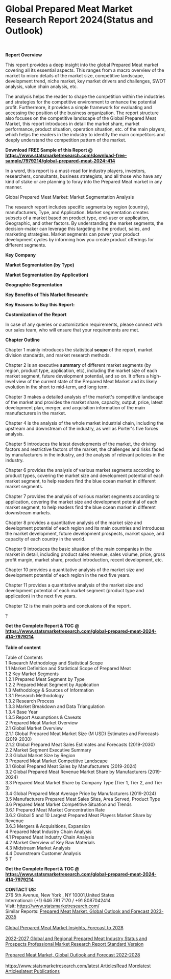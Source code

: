 <h1>Global Prepared Meat Market Research Report 2024(Status and Outlook)</h1><br/><p><strong>Report Overview</strong></p><p>This report provides a deep insight into the global Prepared Meat market covering all its essential aspects. This ranges from a macro overview of the market to micro details of the market size, competitive landscape, development trend, niche market, key market drivers and challenges, SWOT analysis, value chain analysis, etc.</p><p>The analysis helps the reader to shape the competition within the industries and strategies for the competitive environment to enhance the potential profit. Furthermore, it provides a simple framework for evaluating and accessing the position of the business organization. The report structure also focuses on the competitive landscape of the Global Prepared Meat Market, this report introduces in detail the market share, market performance, product situation, operation situation, etc. of the main players, which helps the readers in the industry to identify the main competitors and deeply understand the competition pattern of the market.</p><p><strong>Download FREE Sample of this Report @ <a href="https://www.statsmarketresearch.com/download-free-sample/7979214/global-prepared-meat-2024-414">https://www.statsmarketresearch.com/download-free-sample/7979214/global-prepared-meat-2024-414</a></strong></p><p>In a word, this report is a must-read for industry players, investors, researchers, consultants, business strategists, and all those who have any kind of stake or are planning to foray into the Prepared Meat market in any manner.</p><p>Global Prepared Meat Market: Market Segmentation Analysis</p><p>The research report includes specific segments by region (country), manufacturers, Type, and Application. Market segmentation creates subsets of a market based on product type, end-user or application, Geographic, and other factors. By understanding the market segments, the decision-maker can leverage this targeting in the product, sales, and marketing strategies. Market segments can power your product development cycles by informing how you create product offerings for different segments.</p><p><strong>Key Company</strong></p><p><strong>Market Segmentation (by Type)</strong></p><p><strong>Market Segmentation (<strong>by Application</strong>)</strong></p><p><strong>Geographic Segmentation</strong></p><p><strong>Key Benefits of This Market Research:</strong></p><p><strong>Key <strong>Reasons to Buy</strong> this Report:</strong></p><p><strong>Customization of the Report</strong></p><p>In case of any queries or customization requirements, please connect with our sales team, who will ensure that your requirements are met.</p><p><strong>Chapter Outline</strong></p><p>Chapter 1 mainly introduces the statistical <strong>scope</strong> of the report, market division standards, and market research methods.</p><p>Chapter 2 is an executive <strong>summary</strong> of different market segments (by region, product type, application, etc), including the market size of each market segment, future development potential, and so on. It offers a high-level view of the current state of the Prepared Meat Market and its likely evolution in the short to mid-term, and long term.</p><p>Chapter 3 makes a detailed analysis of the market's competitive landscape of the market and provides the market share, capacity, output, price, latest development plan, merger, and acquisition information of the main manufacturers in the market.</p><p>Chapter 4 is the analysis of the whole market industrial chain, including the upstream and downstream of the industry, as well as Porter's five forces analysis.</p><p>Chapter 5 introduces the latest developments of the market, the driving factors and restrictive factors of the market, the challenges and risks faced by manufacturers in the industry, and the analysis of relevant policies in the industry.</p><p>Chapter 6 provides the analysis of various market segments according to product types, covering the market size and development potential of each market segment, to help readers find the blue ocean market in different market segments.</p><p>Chapter 7 provides the analysis of various market segments according to application, covering the market size and development potential of each market segment, to help readers find the blue ocean market in different downstream markets.</p><p>Chapter 8 provides a quantitative analysis of the market size and development potential of each region and its main countries and introduces the market development, future development prospects, market space, and capacity of each country in the world.</p><p>Chapter 9 introduces the basic situation of the main companies in the market in detail, including product sales revenue, sales volume, price, gross profit margin, market share, product introduction, recent development, etc.</p><p>Chapter 10 provides a quantitative analysis of the market size and development potential of each region in the next five years.</p><p>Chapter 11 provides a quantitative analysis of the market size and development potential of each market segment (product type and application) in the next five years.</p><p>Chapter 12 is the main points and conclusions of the report.</p><p>? </p><div><b>Get the Complete Report & TOC @ <a href="https://www.statsmarketresearch.com/global-prepared-meat-2024-414-7979214">https://www.statsmarketresearch.com/global-prepared-meat-2024-414-7979214</a></b></div><br><b>Table of content</b><p>Table of Contents<br />1 Research Methodology and Statistical Scope<br />1.1 Market Definition and Statistical Scope of Prepared Meat<br />1.2 Key Market Segments<br />1.2.1 Prepared Meat Segment by Type<br />1.2.2 Prepared Meat Segment by Application<br />1.3 Methodology & Sources of Information<br />1.3.1 Research Methodology<br />1.3.2 Research Process<br />1.3.3 Market Breakdown and Data Triangulation<br />1.3.4 Base Year<br />1.3.5 Report Assumptions & Caveats<br />2 Prepared Meat Market Overview<br />2.1 Global Market Overview<br />2.1.1 Global Prepared Meat Market Size (M USD) Estimates and Forecasts (2019-2030)<br />2.1.2 Global Prepared Meat Sales Estimates and Forecasts (2019-2030)<br />2.2 Market Segment Executive Summary<br />2.3 Global Market Size by Region<br />3 Prepared Meat Market Competitive Landscape<br />3.1 Global Prepared Meat Sales by Manufacturers (2019-2024)<br />3.2 Global Prepared Meat Revenue Market Share by Manufacturers (2019-2024)<br />3.3 Prepared Meat Market Share by Company Type (Tier 1, Tier 2, and Tier 3)<br />3.4 Global Prepared Meat Average Price by Manufacturers (2019-2024)<br />3.5 Manufacturers Prepared Meat Sales Sites, Area Served, Product Type<br />3.6 Prepared Meat Market Competitive Situation and Trends<br />3.6.1 Prepared Meat Market Concentration Rate<br />3.6.2 Global 5 and 10 Largest Prepared Meat Players Market Share by Revenue<br />3.6.3 Mergers & Acquisitions, Expansion<br />4 Prepared Meat Industry Chain Analysis<br />4.1 Prepared Meat Industry Chain Analysis<br />4.2 Market Overview of Key Raw Materials<br />4.3 Midstream Market Analysis<br />4.4 Downstream Customer Analysis<br />5 T<br><div><b>Get the Complete Report & TOC @ <a href="https://www.statsmarketresearch.com/global-prepared-meat-2024-414-7979214">https://www.statsmarketresearch.com/global-prepared-meat-2024-414-7979214</a></b></div></p> <b>CONTACT US:</b><br>276 5th Avenue, New York , NY 10001,United States<br>International: (+1) 646 781 7170 / +91 8087042414<br>Visit: <a href="https://www.statsmarketresearch.com/">https://www.statsmarketresearch.com/</a><br>Similar Reports: <a href="https://www.statsmarketresearch.com/global-prepared-meat-2024-414-7979214">Prepared Meat Market, Global Outlook and Forecast 2023-2035</a><br/><br/><a href="https://www.statsmarketresearch.com/global-prepared-meat-2024-414-7979214">Global Prepared Meat Market Insights, Forecast to 2028</a><br/><br/><a href="https://www.statsmarketresearch.com/global-prepared-meat-2024-414-7979214">2022-2027 Global and Regional Prepared Meat Industry Status and Prospects Professional Market Research Report Standard Version</a><br/><br/><a href="https://www.statsmarketresearch.com/global-prepared-meat-2024-414-7979214">Prepared Meat Market, Global Outlook and Forecast 2022-2028</a><br/><br/><a href="https://gyeongbokgung.com">https://www.statsmarketresearch.com/</a><a href="https://hallyeomaritime.com">latest Articles</a><a href="https://jingwansa.com">Read More</a><a href=https://nguoiviet.jp/">latest Articles</a><a href="https://www.intelmarketresearch.com/">latest Publications</a>